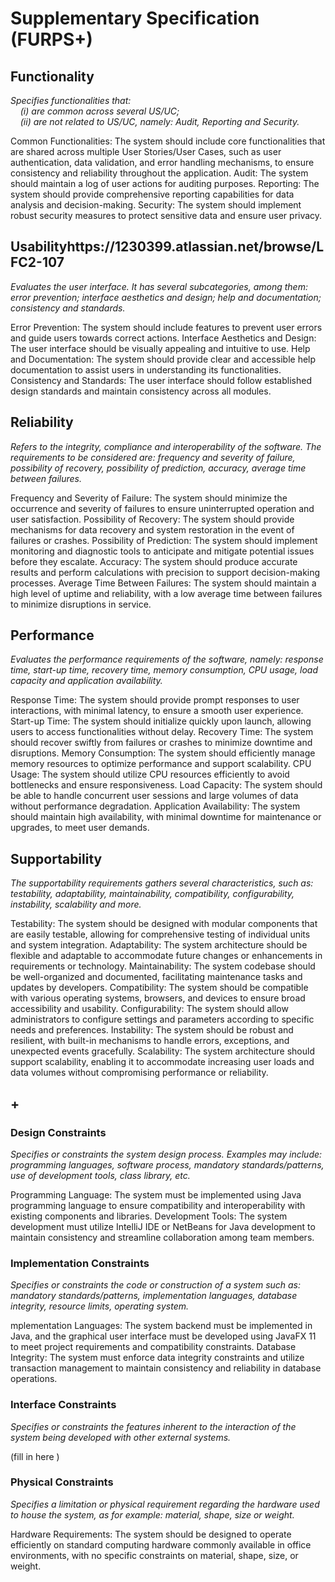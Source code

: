 # Supplementary Specification (FURPS+)

## Functionality

_Specifies functionalities that:  
&nbsp; &nbsp; (i) are common across several US/UC;  
&nbsp; &nbsp; (ii) are not related to US/UC, namely: Audit, Reporting and Security._

Common Functionalities: The system should include core functionalities that are shared across multiple User Stories/User Cases, such as user authentication, data validation, and error handling mechanisms, to ensure consistency and reliability throughout the application.
Audit: The system should maintain a log of user actions for auditing purposes.
Reporting: The system should provide comprehensive reporting capabilities for data analysis and decision-making.
Security: The system should implement robust security measures to protect sensitive data and ensure user privacy.

## Usabilityhttps://1230399.atlassian.net/browse/LFC2-107

_Evaluates the user interface. It has several subcategories,
among them: error prevention; interface aesthetics and design; help and
documentation; consistency and standards._

Error Prevention: The system should include features to prevent user errors and guide users towards correct actions.
Interface Aesthetics and Design: The user interface should be visually appealing and intuitive to use.
Help and Documentation: The system should provide clear and accessible help documentation to assist users in understanding its functionalities.
Consistency and Standards: The user interface should follow established design standards and maintain consistency across all modules.

## Reliability

_Refers to the integrity, compliance and interoperability of the software. The requirements to be considered are: frequency and severity of failure, possibility of recovery, possibility of prediction, accuracy, average time between failures._

Frequency and Severity of Failure: The system should minimize the occurrence and severity of failures to ensure uninterrupted operation and user satisfaction.
Possibility of Recovery: The system should provide mechanisms for data recovery and system restoration in the event of failures or crashes.
Possibility of Prediction: The system should implement monitoring and diagnostic tools to anticipate and mitigate potential issues before they escalate.
Accuracy: The system should produce accurate results and perform calculations with precision to support decision-making processes.
Average Time Between Failures: The system should maintain a high level of uptime and reliability, with a low average time between failures to minimize disruptions in service.

## Performance

_Evaluates the performance requirements of the software, namely: response time, start-up time, recovery time, memory consumption, CPU usage, load capacity and application availability._

Response Time: The system should provide prompt responses to user interactions, with minimal latency, to ensure a smooth user experience.
Start-up Time: The system should initialize quickly upon launch, allowing users to access functionalities without delay.
Recovery Time: The system should recover swiftly from failures or crashes to minimize downtime and disruptions.
Memory Consumption: The system should efficiently manage memory resources to optimize performance and support scalability.
CPU Usage: The system should utilize CPU resources efficiently to avoid bottlenecks and ensure responsiveness.
Load Capacity: The system should be able to handle concurrent user sessions and large volumes of data without performance degradation.
Application Availability: The system should maintain high availability, with minimal downtime for maintenance or upgrades, to meet user demands.

## Supportability

_The supportability requirements gathers several characteristics, such as:
testability, adaptability, maintainability, compatibility,
configurability, instability, scalability and more._

Testability: The system should be designed with modular components that are easily testable, allowing for comprehensive testing of individual units and system integration.
Adaptability: The system architecture should be flexible and adaptable to accommodate future changes or enhancements in requirements or technology.
Maintainability: The system codebase should be well-organized and documented, facilitating maintenance tasks and updates by developers.
Compatibility: The system should be compatible with various operating systems, browsers, and devices to ensure broad accessibility and usability.
Configurability: The system should allow administrators to configure settings and parameters according to specific needs and preferences.
Instability: The system should be robust and resilient, with built-in mechanisms to handle errors, exceptions, and unexpected events gracefully.
Scalability: The system architecture should support scalability, enabling it to accommodate increasing user loads and data volumes without compromising performance or reliability.

## +

### Design Constraints

_Specifies or constraints the system design process. Examples may include: programming languages, software process, mandatory standards/patterns, use of development tools, class library, etc._

Programming Language: The system must be implemented using Java programming language to ensure compatibility and interoperability with existing components and libraries.
Development Tools: The system development must utilize IntelliJ IDE or NetBeans for Java development to maintain consistency and streamline collaboration among team members.

### Implementation Constraints

_Specifies or constraints the code or construction of a system such as: mandatory standards/patterns, implementation languages,
database integrity, resource limits, operating system._

mplementation Languages: The system backend must be implemented in Java, and the graphical user interface must be developed using JavaFX 11 to meet project requirements and compatibility constraints.
Database Integrity: The system must enforce data integrity constraints and utilize transaction management to maintain consistency and reliability in database operations.

### Interface Constraints

_Specifies or constraints the features inherent to the interaction of the
system being developed with other external systems._

(fill in here )

### Physical Constraints

_Specifies a limitation or physical requirement regarding the hardware used to house the system, as for example: material, shape, size or weight._

Hardware Requirements: The system should be designed to operate efficiently on standard computing hardware commonly available in office environments, with no specific constraints on material, shape, size, or weight.